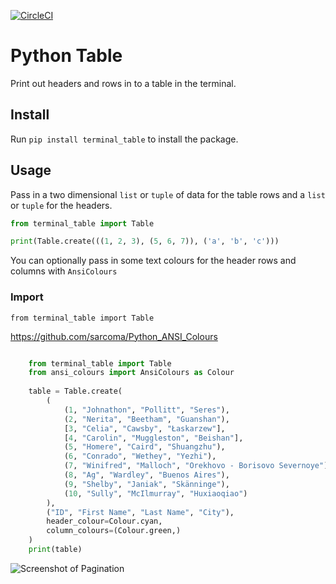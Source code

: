 [![CircleCI](https://circleci.com/gh/sarcoma/terminal_table/tree/master.svg?style=svg)](https://circleci.com/gh/sarcoma/terminal_table/tree/master)

# Python Table

Print out headers and rows in to a table in the terminal.

## Install 

Run `pip install terminal_table` to install the package.

## Usage

Pass in a two dimensional `list` or `tuple` of data for the table rows and a `list` or `tuple` for the headers. 

```python
from terminal_table import Table

print(Table.create(((1, 2, 3), (5, 6, 7)), ('a', 'b', 'c')))
```

You can optionally pass in some text colours for the header rows and columns with `AnsiColours`

### Import 

`from terminal_table import Table`


https://github.com/sarcoma/Python_ANSI_Colours

```python

    from terminal_table import Table
    from ansi_colours import AnsiColours as Colour
    
    table = Table.create(
        (
            (1, "Johnathon", "Pollitt", "Seres"),
            (2, "Nerita", "Beetham", "Guanshan"),
            [3, "Celia", "Cawsby", "Łaskarzew"],
            [4, "Carolin", "Muggleston", "Beishan"],
            (5, "Homere", "Caird", "Shuangzhu"),
            (6, "Conrado", "Wethey", "Yezhi"),
            (7, "Winifred", "Malloch", "Orekhovo - Borisovo Severnoye"),
            (8, "Ag", "Wardley", "Buenos Aires"),
            (9, "Shelby", "Janiak", "Skänninge"),
            (10, "Sully", "McIlmurray", "Huxiaoqiao")
        ),
        ("ID", "First Name", "Last Name", "City"),
        header_colour=Colour.cyan,
        column_colours=(Colour.green,)
    )
    print(table)
```

![Screenshot of Pagination](/../screenshot/screenshot/table.png?raw=true "Pagination Example")

